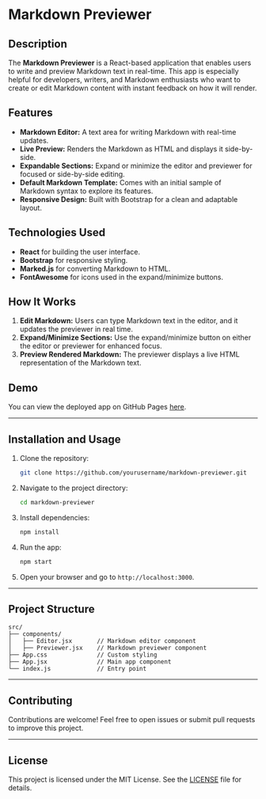 # Markdown Previewer

## Description

The **Markdown Previewer** is a React-based application that enables users to write and preview Markdown text in real-time. This app is especially helpful for developers, writers, and Markdown enthusiasts who want to create or edit Markdown content with instant feedback on how it will render.

## Features

- **Markdown Editor:** A text area for writing Markdown with real-time updates.
- **Live Preview:** Renders the Markdown as HTML and displays it side-by-side.
- **Expandable Sections:** Expand or minimize the editor and previewer for focused or side-by-side editing.
- **Default Markdown Template:** Comes with an initial sample of Markdown syntax to explore its features.
- **Responsive Design:** Built with Bootstrap for a clean and adaptable layout.

## Technologies Used

- **React** for building the user interface.
- **Bootstrap** for responsive styling.
- **Marked.js** for converting Markdown to HTML.
- **FontAwesome** for icons used in the expand/minimize buttons.

## How It Works

1. **Edit Markdown:** Users can type Markdown text in the editor, and it updates the previewer in real time.
2. **Expand/Minimize Sections:** Use the expand/minimize button on either the editor or previewer for enhanced focus.
3. **Preview Rendered Markdown:** The previewer displays a live HTML representation of the Markdown text.

## Demo

You can view the deployed app on GitHub Pages [here](INSERT_GITHUB_PAGES_LINK).

---

## Installation and Usage

1. Clone the repository:
   ```bash
   git clone https://github.com/yourusername/markdown-previewer.git
   ```
2. Navigate to the project directory:
   ```bash
   cd markdown-previewer
   ```
3. Install dependencies:
   ```bash
   npm install
   ```
4. Run the app:
   ```bash
   npm start
   ```
5. Open your browser and go to `http://localhost:3000`.

---

## Project Structure

```
src/
├── components/
│   ├── Editor.jsx       // Markdown editor component
│   ├── Previewer.jsx    // Markdown previewer component
├── App.css              // Custom styling
├── App.jsx              // Main app component
└── index.js             // Entry point
```

---

## Contributing

Contributions are welcome! Feel free to open issues or submit pull requests to improve this project.

---

## License

This project is licensed under the MIT License. See the [LICENSE](LICENSE) file for details.

